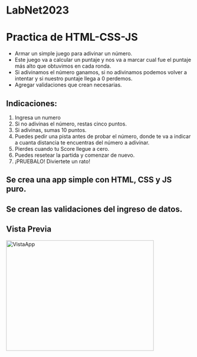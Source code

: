 # LabNet2023

# Practica de HTML-CSS-JS

- Armar un simple juego para adivinar un número.
- Este juego va a calcular un puntaje y nos va a marcar cual fue el puntaje más alto que obtuvimos en cada ronda.
- Si adivinamos el número ganamos, si no adivinamos podemos volver a intentar y si nuestro puntaje llega a 0 perdemos.
- Agregar validaciones que crean necesarias.

## Indicaciones:
1. Ingresa un numero
2. Si no adivinas el número, restas cinco puntos.
3. Si adivinas, sumas 10 puntos.
4. Puedes pedir una pista antes de probar el número, donde te va a indicar a cuanta distancia te encuentras del número a adivinar.
5. Pierdes cuando tu Score llegue a cero.
6. Puedes resetear la partida y comenzar de nuevo.
7. ¡PRUEBALO! Diviertete un rato!

## Se crea una app simple con HTML, CSS y JS puro.
## Se crean las validaciones del ingreso de datos.

## Vista Previa
<img src="http://imgfz.com/i/GesWI2M.png" alt="VistaApp" width="400" height="300">
